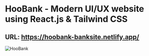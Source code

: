 # HooBank - Modern UI/UX website using React.js & Tailwind CSS
## URL: https://hoobank-banksite.netlify.app/

![HooBank](https://i.ibb.co/BK1Hn0x/Screenshot-2022-08-08-at-4-05-48-PM.png)



